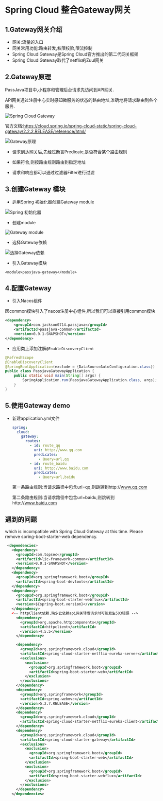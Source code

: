 # Spring Cloud 整合Gateway网关

## 1.Gateway网关介绍

- 网关:流量的入口
- 网关常用功能:路由转发,权限校验,限流控制
- Spring Cloud Gateway是Spring Cloud官方推出的第二代网关框架
- Spring Cloud Gateway取代了netflix的Zuul网关

## 2.Gateway原理

PassJava项目中,小程序和管理后台请求先访问到API网关.

API网关通过注册中心实时感知微服务的状态的路由地址,准确地将请求路由到各个服务.

![Spring Cloud Gateway](http://cdn.jayh.club/blog/20200423/WhIlX8s2ielj.png?imageslim)

官方文档:https://cloud.spring.io/spring-cloud-static/spring-cloud-gateway/2.2.2.RELEASE/reference/html/

![Gateway原理](http://cdn.jayh.club/blog/20200423/vFG3pl5kg6Mh.png?imageslim)

- 请求到达网关后,先经过断言Predicate,是否符合某个路由规则
- 如果符合,则按路由规则路由到指定地址

- 请求和响应都可以通过过滤器Filter进行过滤

## 3.创建Gateway 模块

- 适用Spring 初始化器创建Gateway module

![Spring 初始化器](http://cdn.jayh.club/blog/20200423/8otVyqWM34sp.png?imageslim)

- 创建module

![Gateway module](http://cdn.jayh.club/blog/20200423/1gpsU7eg2ADO.png?imageslim)

- 选择Gateway依赖

![选择Gateway依赖](http://cdn.jayh.club/blog/20200423/ei7LC9ILPwc4.png?imageslim)

- 引入Gateway模块

```
<module>passjava-gateway</module>
```

## 4.配置Gateway

- 引入Nacos组件

因common模块引入了nacos注册中心组件,所以我们可以直接引用common模块

``` xml
<dependency>
	<groupId>com.jackson0714.passjava</groupId>
	<artifactId>passjava-common</artifactId>
	<version>0.0.1-SNAPSHOT</version>
</dependency>
```

- 应用类上添加注解`@EnableDiscoveryClient`

``` java
@RefreshScope
@EnableDiscoveryClient
@SpringBootApplication(exclude = {DataSourceAutoConfiguration.class})
public class PassjavaGatewayApplication {
	public static void main(String[] args) {
		SpringApplication.run(PassjavaGatewayApplication.class, args);
	}
}
```

## 5.使用Gateway demo

- 新建application.yml文件

  ``` yml
  spring:
    cloud:
      gateway:
        routes:
          - id: route_qq
            uri: http://www.qq.com
            predicates:
              - Query=url,qq
          - id: route_baidu
            uri: http://www.baidu.com
            predicates:
              - Query=url,baidu
  ```

  第一条路由规则:当请求路径中包含url=qq,则跳转到http://www.qq.com

  第二条路由规则:当请求路径中包含url=baidu,则跳转到http://www.baidu.com

## 遇到的问题

which is incompatible with Spring Cloud Gateway at this time. Please remove spring-boot-starter-web dependency.



``` xml
 <dependencies>
   <dependency>
     <groupId>com.topsec</groupId>
     <artifactId>lic-framework-common</artifactId>
     <version>0.0.1-SNAPSHOT</version>
   </dependency>
   <dependency>
     <groupId>org.springframework.boot</groupId>
     <artifactId>spring-boot-devtools</artifactId>
   </dependency>
   <dependency>
     <groupId>org.springframework.boot</groupId>
     <artifactId>spring-boot-starter-webflux</artifactId>
     <version>${spring-boot.version}</version>
   </dependency>
   <-- httpClient依赖,缺少此依赖api网关转发请求时可能发生503错误 -->
     <dependency>
       <groupId>org.apache.httpcomponents</groupId>
       <artifactId>httpclient</artifactId>
       <version>4.5.5</version>
     </dependency>

     <dependency>
       <groupId>org.springframework.cloud</groupId>
       <artifactId>spring-cloud-starter-netflix-eureka-server</artifactId>
       <exclusions>
         <exclusion>
           <groupId>org.springframework.boot</groupId>
           <artifactId>spring-boot-starter-web</artifactId>
         </exclusion>
       </exclusions>
     </dependency>
     <dependency>
       <groupId>org.springframework</groupId>
       <artifactId>spring-webmvc</artifactId>
       <version>5.2.7.RELEASE</version>
     </dependency>
     <dependency>
       <groupId>org.springframework.cloud</groupId>
       <artifactId>spring-cloud-starter-netflix-eureka-client</artifactId>
     </dependency>
     <dependency>
       <groupId>org.springframework.cloud</groupId>
       <artifactId>spring-cloud-starter-gateway</artifactId>
       <exclusions>
         <exclusion>
           <groupId>org.springframework.boot</groupId>
           <artifactId>spring-boot-starter-web</artifactId>
         </exclusion>
         <exclusion>
           <groupId>org.springframework.boot</groupId>
           <artifactId>spring-boot-starter-webflux</artifactId>
         </exclusion>
       </exclusions>
     </dependency>
   </dependencies>
```

